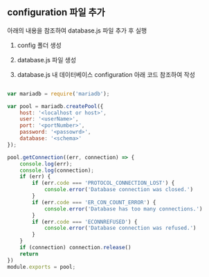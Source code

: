 ## configuration 파일 추가

아래의 내용을 참조하여 database.js 파일 추가 후 실행

1. config 폴더 생성

2. database.js 파일 생성

3. database.js 내 데이터베이스 configuration 아래 코드 참조하여 작성 

```javascript

var mariadb = require('mariadb');

var pool = mariadb.createPool({ 
    host: '<localhost or host>', 
    user: '<userName>', 
    port: '<portNumber>',
    password: '<passowrd>', 
    database: '<schema>'
});

pool.getConnection((err, connection) => {
    console.log(err);
    console.log(connection);
    if (err) {
        if (err.code === 'PROTOCOL_CONNECTION_LOST') {
            console.error('Database connection was closed.')
        }
        if (err.code === 'ER_CON_COUNT_ERROR') {
            console.error('Database has too many connections.')
        }
        if (err.code === 'ECONNREFUSED') {
            console.error('Database connection was refused.')
        }
    }
    if (connection) connection.release()
    return
})
module.exports = pool;

```